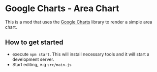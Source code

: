 # Google Charts - Area Chart  
This is a mod that uses the [Google Charts](https://developers.google.com/chart) library to render a simple area chart.


## How to get started
- execute `npm start`. This will install necessary tools and it will start a development server.
- Start editing, e.g `src/main.js`


